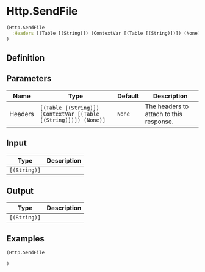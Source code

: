 # Http.SendFile

```clojure
(Http.SendFile
  :Headers [(Table [(String)]) (ContextVar [(Table [(String)])]) (None)]
)
```

## Definition


## Parameters
| Name | Type | Default | Description |
|------|------|---------|-------------|
| Headers | `[(Table [(String)]) (ContextVar [(Table [(String)])]) (None)]` | `None` | The headers to attach to this response. |


## Input
| Type | Description |
|------|-------------|
| `[(String)]` |  |


## Output
| Type | Description |
|------|-------------|
| `[(String)]` |  |


## Examples

```clojure
(Http.SendFile

)
```

